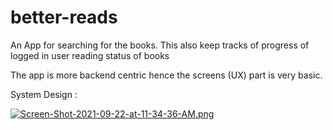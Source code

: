 # better-reads
An App for searching for the books. This also keep tracks of progress of logged in user reading status of books

The app is more backend centric hence the screens (UX) part is very basic. 

System Design :

[![Screen-Shot-2021-09-22-at-11-34-36-AM.png](https://i.postimg.cc/rssm8zXj/Screen-Shot-2021-09-22-at-11-34-36-AM.png)](https://postimg.cc/gL9dsz0L)
